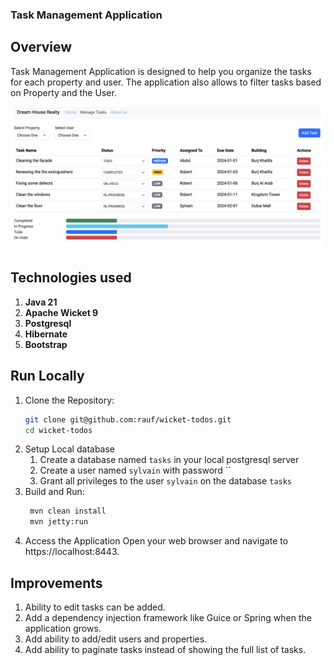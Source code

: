 ### Task Management Application

## Overview

Task Management Application is designed to help you organize the tasks for each property and user. The
application also allows to filter tasks based on Property and the User.

![Task Page](./images/taskpage.png)

## Technologies used

1. **Java 21**
2. **Apache Wicket 9**
3. **Postgresql**
4. **Hibernate**
5. **Bootstrap**

## Run Locally

1. Clone the Repository:
   ```bash
   git clone git@github.com:rauf/wicket-todos.git
   cd wicket-todos
    ```
2. Setup Local database
    1. Create a database named `tasks` in your local postgresql server
    2. Create a user named `sylvain` with password ``
    3. Grant all privileges to the user `sylvain` on the database `tasks`
3. Build and Run:
   ```bash
    mvn clean install
    mvn jetty:run
    ```
4. Access the Application
   Open your web browser and navigate to https://localhost:8443.

## Improvements

1. Ability to edit tasks can be added.
2. Add a dependency injection framework like Guice or Spring when the application grows.
3. Add ability to add/edit users and properties.
4. Add ability to paginate tasks instead of showing the full list of tasks.

